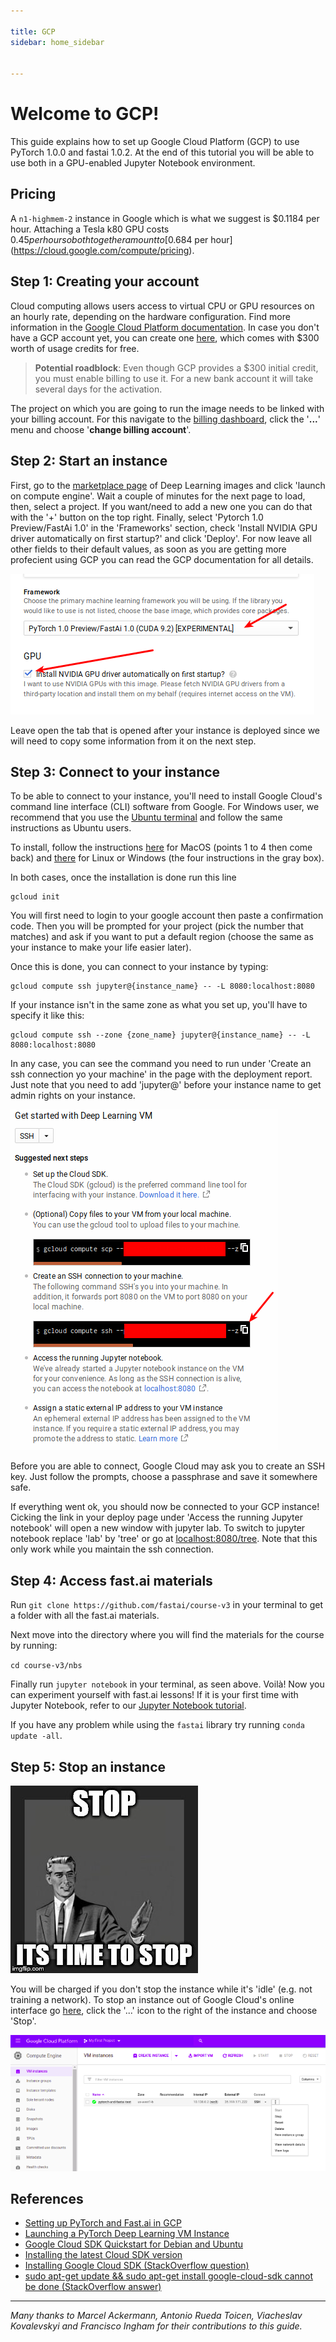```yaml
---

title: GCP
sidebar: home_sidebar


---
```


# Welcome to GCP!

This guide explains how to set up Google Cloud Platform (GCP) to use PyTorch 1.0.0 and fastai 1.0.2. At the end of this tutorial you will be able to use both in a GPU-enabled Jupyter Notebook environment.

## Pricing

A `n1-highmem-2` instance in Google which is what we suggest is $0.1184 per hour. Attaching a Tesla k80 GPU costs $0.45 per hour so both together amount to [$0.684 per hour](https://cloud.google.com/compute/pricing).

## Step 1: Creating your account

Cloud computing allows users access to virtual CPU or GPU resources on an hourly rate, depending on the hardware configuration. Find more information in the [Google Cloud Platform documentation](https://cloud.google.com/compute/). In case you don't have a GCP account yet, you can create one [here](https://cloud.google.com/),  which comes with $300 worth of usage credits for free. 

>  **Potential roadblock**: Even though GCP provides a $300 initial credit, you must enable billing to use it. For a new bank account it will take several days for the activation. 

The project on which you are going to run the image needs to be linked with your billing account. For this navigate to the [billing dashboard](https://console.cloud.google.com/billing/projects), click the '**...**' menu and choose '**change billing account**'.

## Step 2: Start an instance
First, go to the [marketplace page](https://console.cloud.google.com/marketplace/details/click-to-deploy-images/deeplearning) of Deep Learning images and click 'launch on compute engine'. Wait a couple of minutes for the next page to load, then, select a project. If you want/need to add a new one you can do that with the '+' button on the top right. Finally, select 'Pytorch 1.0 Preview/FastAi 1.0' in the 'Frameworks' section, check 'Install NVIDIA GPU driver automatically on first startup?' and click 'Deploy'. For now leave all other fields to their default values, as soon as you are getting more profecient using GCP you can read the GCP documentation for all details. 

![image_drivers](images/gcp_tutorial/image_drivers.png)

Leave open the tab that is opened after your instance is deployed since we will need to copy some information from it on the next step.  

## Step 3: Connect to your instance

To be able to connect to your instance, you'll need to install Google Cloud's command line interface (CLI) software from Google. For Windows user, we recommend that you use the [Ubuntu terminal](terminal_tutorial) and follow the same instructions as Ubuntu users. 

To install, follow the instructions [here](https://cloud.google.com/sdk/docs/quickstart-macos) for MacOS (points 1 to 4 then come back) and [there](https://cloud.google.com/sdk/docs/quickstart-debian-ubuntu) for Linux or Windows (the four instructions in the gray box).

In both cases, once the installation is done run this line
```
gcloud init
```
You will first need to login to your google account then paste a confirmation code. Then you will be prompted for your project (pick the number that matches) and ask if you want to put a default region (choose the same as your instance to make your life easier later).

Once this is done, you can connect to your instance by typing:
```
gcloud compute ssh jupyter@{instance_name} -- -L 8080:localhost:8080
```

If your instance isn't in the same zone as what you set up, you'll have to specify it like this:
```
gcloud compute ssh --zone {zone_name} jupyter@{instance_name} -- -L 8080:localhost:8080
```

In any case, you can see the command you need to run under 'Create an ssh connection yo your machine' in the page with the deployment report. Just note that you need to add 'jupyter@' before your instance name to get admin rights on your instance.

![ssh](images/gcp_tutorial/ssh.png)

Before you are able to connect, Google Cloud may ask you to create an SSH key. Just follow the prompts, choose a passphrase and save it somewhere safe.

If everything went ok, you should now be connected to your GCP instance! Cicking the link in your deploy page under 'Access the running Jupyter notebook' will open a new window with jupyter lab. To switch to jupyter notebook replace 'lab' by 'tree' or go at [localhost:8080/tree](http://localhost:8080/tree). Note that this only work while you maintain the ssh connection. 

## Step 4: Access fast.ai materials

Run `git clone https://github.com/fastai/course-v3` in your terminal to get a folder with all the fast.ai materials. 

Next move into the directory where you will find the materials for the course by running:

`cd course-v3/nbs`

Finally run `jupyter notebook` in your terminal, as seen above. Voilà! Now you can experiment yourself with fast.ai lessons! If it is your first time with Jupyter Notebook, refer to our [Jupyter Notebook tutorial](http://course-v3.fast.ai/dlami_tutorial.html).

If you have any problem while using the `fastai` library try running `conda update -all`.

## Step 5: Stop an instance

![stop](images/gcp_tutorial/stop_meme.jpg)

You will be charged if you don't stop the instance while it's 'idle' (e.g. not training a network). To stop an instance out of Google Cloud's online interface go [here](https://console.cloud.google.com/compute/instances), click the '...' icon to the right of the instance and choose 'Stop'.

![gcp-stop-instance](images/gcp_tutorial/stop_instance.png)





## References

+ [Setting up PyTorch and Fast.ai in GCP](https://blog.kovalevskyi.com/google-compute-engine-now-has-images-with-pytorch-1-0-0-and-fastai-1-0-2-57c49efd74bb)
+ [Launching a PyTorch Deep Learning VM Instance](https://cloud.google.com/deep-learning-vm/docs/pytorch_start_instance)
+ [Google Cloud SDK Quickstart for Debian and Ubuntu](https://cloud.google.com/sdk/docs/quickstart-debian-ubuntu)
+ [Installing the latest Cloud SDK version](https://cloud.google.com/sdk/docs/#install_the_latest_cloud_tools_version_cloudsdk_current_version)
+ [Installing Google Cloud SDK (StackOverflow question)](https://stackoverflow.com/questions/46822766/sudo-apt-get-update-sudo-apt-get-install-google-cloud-sdk-cannot-be-done)
+ [sudo apt-get update && sudo apt-get install google-cloud-sdk cannot be done (StackOverflow answer)](https://stackoverflow.com/a/47908542/45963)

---

*Many thanks to Marcel Ackermann, Antonio Rueda Toicen, Viacheslav Kovalevskyi and Francisco Ingham for their contributions to this guide.*
